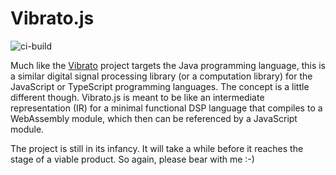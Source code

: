 # Vibrato.js
![ci-build](https://github.com/ghadeeras/vibrato.js/workflows/ci-build/badge.svg)

Much like the [Vibrato](https://ghadeeras.github.io/vibrato) project targets the Java programming language, this is a similar digital signal processing library (or a computation library) for the JavaScript or TypeScript programming languages. The concept is a little different though. Vibrato.js is meant to be like an intermediate representation (IR) for a minimal functional DSP language that compiles to a WebAssembly module, which then can be referenced by a JavaScript module.

The project is still in its infancy. It will take a while before it reaches the stage of a viable product. So again, please bear with me :-)
